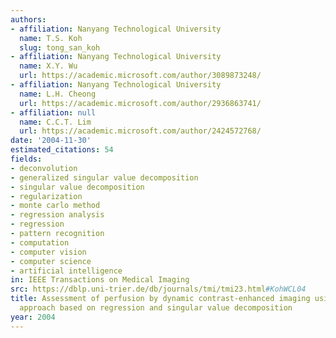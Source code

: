 ```yaml
---
authors:
- affiliation: Nanyang Technological University
  name: T.S. Koh
  slug: tong_san_koh
- affiliation: Nanyang Technological University
  name: X.Y. Wu
  url: https://academic.microsoft.com/author/3089873248/
- affiliation: Nanyang Technological University
  name: L.H. Cheong
  url: https://academic.microsoft.com/author/2936863741/
- affiliation: null
  name: C.C.T. Lim
  url: https://academic.microsoft.com/author/2424572768/
date: '2004-11-30'
estimated_citations: 54
fields:
- deconvolution
- generalized singular value decomposition
- singular value decomposition
- regularization
- monte carlo method
- regression analysis
- regression
- pattern recognition
- computation
- computer vision
- computer science
- artificial intelligence
in: IEEE Transactions on Medical Imaging
src: https://dblp.uni-trier.de/db/journals/tmi/tmi23.html#KohWCL04
title: Assessment of perfusion by dynamic contrast-enhanced imaging using a deconvolution
  approach based on regression and singular value decomposition
year: 2004
---
```

